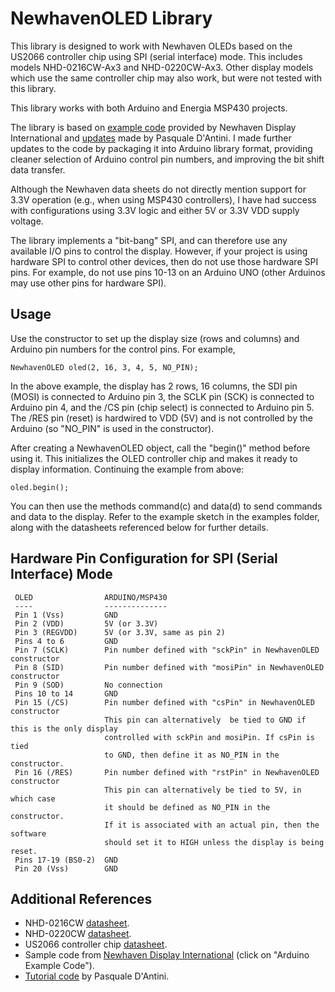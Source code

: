 NewhavenOLED Library
====================

This library is designed to work with Newhaven OLEDs based on the US2066
controller chip using SPI (serial interface) mode. This includes models NHD-0216CW-Ax3 and NHD-0220CW-Ax3. Other display models which use the same controller chip may also work, but were not tested with this library.

This library works with both Arduino and Energia MSP430 projects.

The library is based on [example code][1] provided by Newhaven Display International and [updates][2] made by Pasquale D'Antini. I made further updates to the code by packaging it into Arduino library format, providing cleaner selection of Arduino control pin numbers, and improving the bit shift data transfer.

Although the Newhaven data sheets do not directly mention support for 3.3V
operation (e.g., when using MSP430 controllers), I have had success with
configurations using 3.3V logic and either 5V or 3.3V VDD supply voltage.

The library implements a "bit-bang" SPI, and can therefore use any available
I/O pins to control the display. However, if your project is using
hardware SPI to control other devices, then do not use those hardware SPI pins.
For example, do not use pins 10-13 on an Arduino UNO (other Arduinos may use
other pins for hardware SPI).

Usage
-----

Use the constructor to set up the display size (rows and columns) and Arduino
pin numbers for the control pins. For example,

    NewhavenOLED oled(2, 16, 3, 4, 5, NO_PIN);

In the above example, the display has 2 rows, 16 columns, the SDI pin (MOSI)
is connected to Arduino pin 3, the SCLK pin (SCK) is connected to Arduino
pin 4, and the /CS pin (chip select) is connected to Arduino pin 5. The
/RES pin (reset) is hardwired to VDD (5V) and is not controlled by the
Arduino (so "NO_PIN" is used in the constructor).

After creating a NewhavenOLED object, call the "begin()" method before
using it. This initializes the OLED controller chip and makes it ready
to display information. Continuing the example from above:

    oled.begin();

You can then use the methods command(c) and data(d) to send commands and
data to the display. Refer to the example sketch in the examples folder,
along with the datasheets referenced below for further details.


Hardware Pin Configuration for SPI (Serial Interface) Mode
----------------------------------------------------------

     OLED                ARDUINO/MSP430
     ----                --------------
     Pin 1 (Vss)         GND
     Pin 2 (VDD)         5V (or 3.3V)
     Pin 3 (REGVDD)      5V (or 3.3V, same as pin 2)
     Pins 4 to 6         GND
     Pin 7 (SCLK)        Pin number defined with "sckPin" in NewhavenOLED constructor
     Pin 8 (SID)         Pin number defined with "mosiPin" in NewhavenOLED constructor
     Pin 9 (SOD)         No connection
     Pins 10 to 14       GND
     Pin 15 (/CS)        Pin number defined with "csPin" in NewhavenOLED constructor
                         This pin can alternatively  be tied to GND if this is the only display
                         controlled with sckPin and mosiPin. If csPin is tied
                         to GND, then define it as NO_PIN in the constructor.
     Pin 16 (/RES)       Pin number defined with "rstPin" in NewhavenOLED constructor
                         This pin can alternatively be tied to 5V, in which case
                         it should be defined as NO_PIN in the constructor.
                         If it is associated with an actual pin, then the software
                         should set it to HIGH unless the display is being reset.
     Pins 17-19 (BS0-2)  GND     
     Pin 20 (Vss)        GND     

Additional References
---------------------

+ NHD-0216CW [datasheet](https://www.newhavendisplay.com/specs/NHD-0216CW-AY3.pdf).
+ NHD-0220CW [datasheet](https://www.newhavendisplay.com/specs/NHD-0220CW-AB3.pdf).
+ US2066 controller chip [datasheet](http://www.newhavendisplay.com/app_notes/US2066.pdf).
+ Sample code from [Newhaven Display International][1] (click on "Arduino Example Code").
+ [Tutorial code][2] by Pasquale D'Antini.

[1]: https://newhavendisplay.com/app_notes.html
[2]: https://www.newhavendisplay.com/NHD_forum/index.php?topic=914.0
